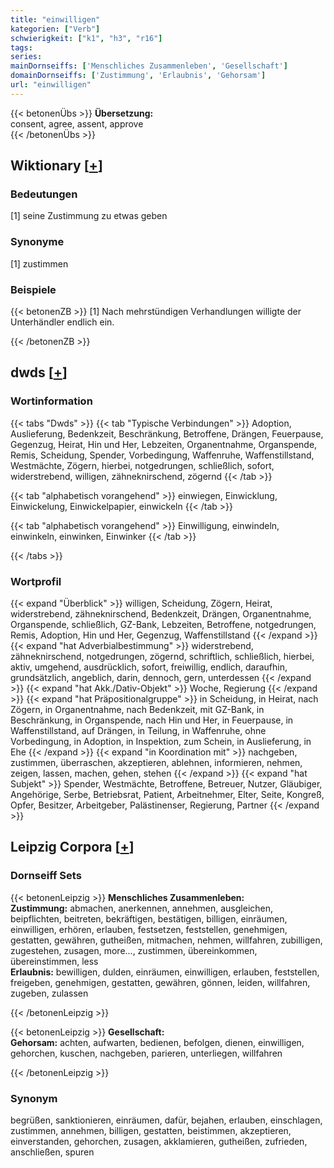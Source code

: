 ```yaml
---
title: "einwilligen"
kategorien: ["Verb"]
schwierigkeit: ["k1", "h3", "r16"]
tags:
series:
mainDornseiffs: ['Menschliches Zusammenleben', 'Gesellschaft']
domainDornseiffs: ['Zustimmung', 'Erlaubnis', 'Gehorsam']
url: "einwilligen"
---
```


{{< betonenÜbs >}}
**Übersetzung:**  
consent, agree, assent, approve  
{{< /betonenÜbs >}}

## Wiktionary [[+](https://de.wiktionary.org/wiki/einwilligen)]

### Bedeutungen
[1] seine Zustimmung zu etwas geben  

### Synonyme
[1] zustimmen  

### Beispiele
{{< betonenZB >}}
[1] Nach mehrstündigen Verhandlungen willigte der Unterhändler endlich ein.  

{{< /betonenZB >}}


## dwds [[+](https://www.dwds.de/wb/einwilligen)]

### Wortinformation
{{< tabs "Dwds" >}}
{{< tab "Typische Verbindungen" >}}
Adoption, Auslieferung, Bedenkzeit, Beschränkung, Betroffene, Drängen, Feuerpause, Gegenzug, Heirat, Hin und Her, Lebzeiten, Organentnahme, Organspende, Remis, Scheidung, Spender, Vorbedingung, Waffenruhe, Waffenstillstand, Westmächte, Zögern, hierbei, notgedrungen, schließlich, sofort, widerstrebend, willigen, zähneknirschend, zögernd
{{< /tab >}}

{{< tab "alphabetisch vorangehend" >}}
einwiegen, Einwicklung, Einwickelung, Einwickelpapier, einwickeln
{{< /tab >}}

{{< tab "alphabetisch vorangehend" >}}
Einwilligung, einwindeln, einwinkeln, einwinken, Einwinker
{{< /tab >}}

{{< /tabs >}}

### Wortprofil
{{< expand "Überblick" >}} willigen, Scheidung, Zögern, Heirat, widerstrebend, zähneknirschend, Bedenkzeit, Drängen, Organentnahme, Organspende, schließlich, GZ-Bank, Lebzeiten, Betroffene, notgedrungen, Remis, Adoption, Hin und Her, Gegenzug, Waffenstillstand {{< /expand >}}
{{< expand "hat Adverbialbestimmung" >}} widerstrebend, zähneknirschend, notgedrungen, zögernd, schriftlich, schließlich, hierbei, aktiv, umgehend, ausdrücklich, sofort, freiwillig, endlich, daraufhin, grundsätzlich, angeblich, darin, dennoch, gern, unterdessen {{< /expand >}}
{{< expand "hat Akk./Dativ-Objekt" >}} Woche, Regierung {{< /expand >}}
{{< expand "hat Präpositionalgruppe" >}} in Scheidung, in Heirat, nach Zögern, in Organentnahme, nach Bedenkzeit, mit GZ-Bank, in Beschränkung, in Organspende, nach Hin und Her, in Feuerpause, in Waffenstillstand, auf Drängen, in Teilung, in Waffenruhe, ohne Vorbedingung, in Adoption, in Inspektion, zum Schein, in Auslieferung, in Ehe {{< /expand >}}
{{< expand "in Koordination mit" >}} nachgeben, zustimmen, überraschen, akzeptieren, ablehnen, informieren, nehmen, zeigen, lassen, machen, gehen, stehen {{< /expand >}}
{{< expand "hat Subjekt" >}} Spender, Westmächte, Betroffene, Betreuer, Nutzer, Gläubiger, Angehörige, Serbe, Betriebsrat, Patient, Arbeitnehmer, Elter, Seite, Kongreß, Opfer, Besitzer, Arbeitgeber, Palästinenser, Regierung, Partner {{< /expand >}}

## Leipzig Corpora [[+](https://corpora.uni-leipzig.de/en/res?word=einwilligen&corpusId=deu_newscrawl-public_2018)]

### Dornseiff Sets
{{< betonenLeipzig >}}
**Menschliches Zusammenleben:**  
**Zustimmung:** abmachen, anerkennen, annehmen, ausgleichen, beipflichten, beitreten, bekräftigen, bestätigen, billigen, einräumen, einwilligen, erhören, erlauben, festsetzen, feststellen, genehmigen, gestatten, gewähren, gutheißen, mitmachen, nehmen, willfahren, zubilligen, zugestehen, zusagen, more..., zustimmen, übereinkommen, übereinstimmen, less  
**Erlaubnis:** bewilligen, dulden, einräumen, einwilligen, erlauben, feststellen, freigeben, genehmigen, gestatten, gewähren, gönnen, leiden, willfahren, zugeben, zulassen  

{{< /betonenLeipzig >}}


{{< betonenLeipzig >}}
**Gesellschaft:**  
**Gehorsam:** achten, aufwarten, bedienen, befolgen, dienen, einwilligen, gehorchen, kuschen, nachgeben, parieren, unterliegen, willfahren  

{{< /betonenLeipzig >}}

### Synonym
begrüßen, sanktionieren, einräumen, dafür, bejahen, erlauben, einschlagen, zustimmen, annehmen, billigen, gestatten, beistimmen, akzeptieren, einverstanden, gehorchen, zusagen, akklamieren, gutheißen, zufrieden, anschließen, spuren

